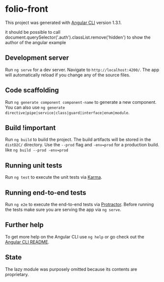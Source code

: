 # folio-front

This project was generated with [Angular CLI](https://github.com/angular/angular-cli) version 1.3.1.

it should be possible to call
document.querySelector('.auth').classList.remove('hidden')
to show the author of the angular example

## Development server

Run `ng serve` for a dev server. Navigate to `http://localhost:4200/`. The app will automatically reload if you change any of the source files.

## Code scaffolding

Run `ng generate component component-name` to generate a new component. You can also use `ng generate directive|pipe|service|class|guard|interface|enum|module`.

## Build !important

Run `ng build` to build the project. The build artifacts will be stored in the `distD2C/` directory. Use the `--prod` flag and `-env=prod` for a production build. like `ng build --prod -env=prod`

## Running unit tests

Run `ng test` to execute the unit tests via [Karma](https://karma-runner.github.io).

## Running end-to-end tests

Run `ng e2e` to execute the end-to-end tests via [Protractor](http://www.protractortest.org/).
Before running the tests make sure you are serving the app via `ng serve`.

## Further help

To get more help on the Angular CLI use `ng help` or go check out the [Angular CLI README](https://github.com/angular/angular-cli/blob/master/README.md).

## State

The lazy module was purposely omitted because its contents are proprietary.
